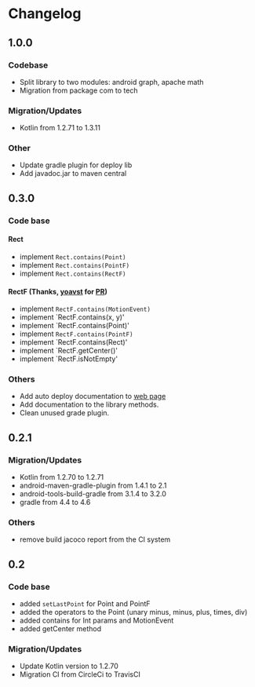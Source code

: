 # Changelog

## 1.0.0

### Codebase
- Split library to two modules: android graph, apache math
- Migration from package com to tech

### Migration/Updates
- Kotlin from 1.2.71 to 1.3.11

### Other
- Update gradle plugin for deploy lib
- Add javadoc.jar to maven central

## 0.3.0

### Code base
#### Rect
- implement `Rect.contains(Point)`
- implement `Rect.contains(PointF)`
- implement `Rect.contains(RectF)`

#### RectF (Thanks, [yoavst](https://github.com/yoavst) for [PR](https://github.com/schoolhelper/androidgraphextension/pull/26))
- implement `RectF.contains(MotionEvent)`
- implement `RectF.contains(x, y)'
- implement `RectF.contains(Point)'
- implement `RectF.contains(PointF)`
- implement `RectF.contains(Rect)'
- implement `RectF.getCenter()'
- implement `RectF.isNotEmpty'

### Others
- Add auto deploy documentation to [web page](http://schoolhelper.tech/)
- Add documentation to the library methods.
- Clean unused grade plugin.

## 0.2.1

### Migration/Updates
- Kotlin from 1.2.70 to 1.2.71
- android-maven-gradle-plugin from 1.4.1 to 2.1
- android-tools-build-gradle from 3.1.4 to 3.2.0
- gradle from 4.4 to 4.6

### Others
- remove build jacoco report from the CI system

## 0.2

### Code base
- added `setLastPoint` for Point and PointF
- added the operators to the Point (unary minus, minus, plus, times, div)
- added contains for Int params and MotionEvent
- added getCenter method

### Migration/Updates
- Update Kotlin version to 1.2.70
- Migration CI from CircleCi to TravisCI 



